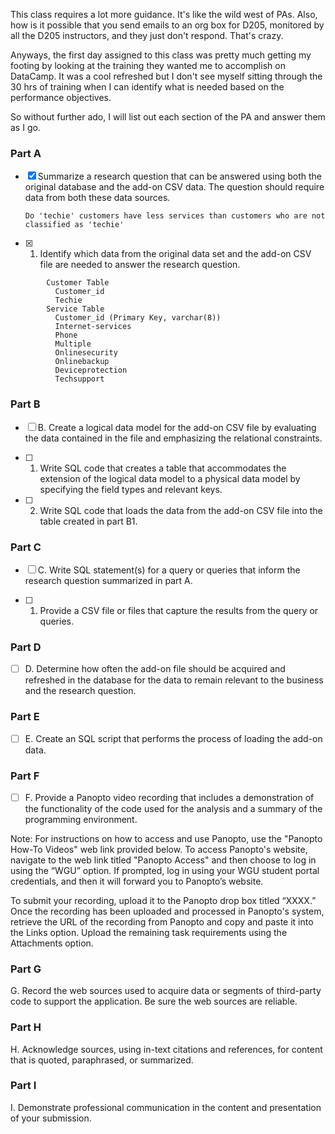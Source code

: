This class requires a lot more guidance.  It's like the wild west of PAs.  Also, how is it possible that you send emails to an org box for D205, monitored by all the D205 instructors, and they just don't respond.  That's crazy.

Anyways, the first day assigned to this class was pretty much getting my footing by looking at the training they wanted me to accomplish on DataCamp.  It was a cool refreshed but I don't see myself sitting through the 30 hrs of training when I can identify what is needed based on the performance objectives.

So without further ado, I will list out each section of the PA and answer them as I go.


### Part A
- [X] Summarize a research question that can be answered using both the original database and the add-on CSV data. The question should require data from both these data sources.
    
    ```
    Do 'techie' customers have less services than customers who are not classified as 'techie'
    ```
    
- [X]    1. Identify which data from the original data set and the add-on CSV file are needed to answer the research question.
    
```
        Customer Table
          Customer_id
          Techie
        Service Table
          Customer_id (Primary Key, varchar(8))
          Internet-services
          Phone
          Multiple
          Onlinesecurity
          Onlinebackup
          Deviceprotection
          Techsupport
```

### Part B
- [ ] B.  Create a logical data model for the add-on CSV file by evaluating the data contained in the file and emphasizing the relational constraints.

- [ ] 1. Write SQL code that creates a table that accommodates the extension of the logical data model to a physical data model by specifying the field types and relevant keys.

- [ ] 2. Write SQL code that loads the data from the add-on CSV file into the table created in part B1.


### Part C
- [ ] C.  Write SQL statement(s) for a query or queries that inform the research question summarized in part A.

- [ ] 1. Provide a CSV file or files that capture the results from the query or queries.

### Part D

- [ ] D.  Determine how often the add-on file should be acquired and refreshed in the database for the data to remain relevant to the business and the research question.

### Part E

- [ ] E.  Create an SQL script that performs the process of loading the add-on data.


### Part F
- [ ] F.  Provide a Panopto video recording that includes a demonstration of the functionality of the code used for the analysis and a summary of the programming environment.


Note: For instructions on how to access and use Panopto, use the "Panopto How-To Videos" web link provided below. To access Panopto's website, navigate to the web link titled "Panopto Access" and then choose to log in using the “WGU” option. If prompted, log in using your WGU student portal credentials, and then it will forward you to Panopto’s website.


To submit your recording, upload it to the Panopto drop box titled “XXXX.” Once the recording has been uploaded and processed in Panopto's system, retrieve the URL of the recording from Panopto and copy and paste it into the Links option. Upload the remaining task requirements using the Attachments option.


### Part G
G.  Record the web sources used to acquire data or segments of third-party code to support the application. Be sure the web sources are reliable.

### Part H
H.  Acknowledge sources, using in-text citations and references, for content that is quoted, paraphrased, or summarized.

### Part I

I.  Demonstrate professional communication in the content and presentation of your submission.

